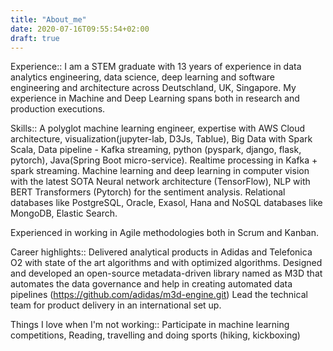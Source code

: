 ```yaml
---
title: "About_me"
date: 2020-07-16T09:55:54+02:00
draft: true
---
```

Experience::
I am a STEM graduate with 13 years of experience in data analytics engineering, data science, deep learning and software engineering and architecture across Deutschland, UK, Singapore.
My experience in Machine and Deep Learning spans both in research and production executions.

Skills::
A polyglot machine learning engineer, expertise with AWS Cloud architecture, visualization(jupyter-lab, D3Js, Tablue), Big Data with Spark Scala, Data pipeline - Kafka streaming, python (pyspark, django, flask, pytorch), Java(Spring Boot micro-service).
Realtime processing in Kafka + spark streaming.
Machine learning and deep learning in computer vision with the latest SOTA Neural network architecture (TensorFlow), NLP with BERT Transformers (Pytorch) for the sentiment analysis.
Relational databases like PostgreSQL, Oracle, Exasol, Hana and NoSQL databases like MongoDB, Elastic Search.

Experienced in working in Agile methodologies both in Scrum and Kanban.

Career highlights::
Delivered analytical products in Adidas and Telefonica O2 with state of the art algorithms and with optimized algorithms. Designed and developed an open-source metadata-driven library named as M3D that automates the data governance and help in creating automated data pipelines (https://github.com/adidas/m3d-engine.git)
Lead the technical team for product delivery in an international set up.

Things I love when I'm not working::
Participate in machine learning competitions, Reading, travelling and doing sports (hiking, kickboxing) 
